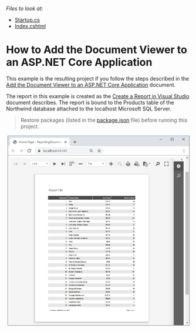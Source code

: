 <!-- default file list -->
*Files to look at*:
* [Startup.cs](./CS/ReportingDocumentViewerExample/Startup.cs) 
* [Index.cshtml](./CS/ReportingDocumentViewerExample/Views/Home/Index.cshtml)
<!-- default file list end -->

# How to Add the Document Viewer to an ASP.NET Core Application

This example is the resulting project if you follow the steps described in the [Add the Document Viewer to an ASP.NET Core Application](https://docs.devexpress.com/XtraReports/400043) document.

The report in this example is created as the [Create a Report in Visual Studio](docs.devexpress.devx/XtraReports/14989#table-report) document describes. The report is bound to the Products table of the Northwind database attached to the localhost Microsoft SQL Server.

> Restore packages (listed in the [package.json](./CS/EndUserDesignerExample/package.json) file) before running this project.

![](images/screenshot.png)